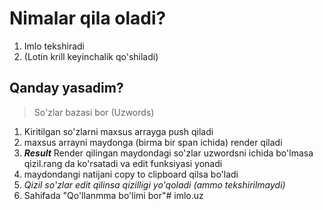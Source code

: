 # Nimalar qila oladi?
1. Imlo tekshiradi
2. (Lotin krill keyinchalik qo'shiladi)

## Qanday yasadim?

> So'zlar bazasi bor (Uzwords)
1. Kiritilgan so'zlarni maxsus arrayga push qiladi
2. maxsus arrayni maydonga (birma bir span ichida) render qiladi
3. ***Result*** Render qilingan maydondagi so'zlar uzwordsni ichida bo'lmasa qizil.rang da ko'rsatadi va edit funksiyasi yonadi
4. maydondangi natijani copy to clipboard qilsa bo'ladi
5. _Qizil so'zlar edit qilinsa qizilligi yo'qoladi (ammo tekshirilmaydi)_
6. Sahifada "Qo'llanmma bo'limi bor"# imlo.uz
